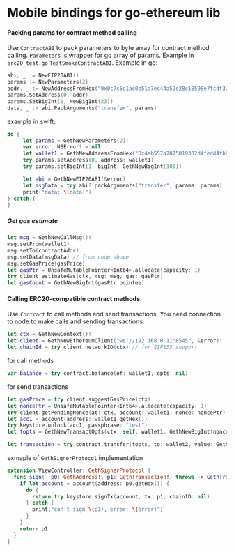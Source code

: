 # Mobile bindings for go-ethereum lib

#### Packing params for contract method calling
Use `ContractABI` to pack parameters to byte array for contract method calling. `Parameters` is wrapper for go array of params. Example in `erc20_test.go` `TestSmokeContractABI`.
Example in go:
```go
abi, _ := NewEIP20ABI()
params := NewParameters(2)
addr, _ := NewAddressFromHex("0x0c7c5d1ac0b51a7ec44a52e28c18598e7fcdf32a")
params.SetAddress(0, addr)
params.SetBigInt(1, NewBigInt(23))
data, _ := abi.PackArguments("transfer", params)
```
example in swift:
```swift
do {
	 let params = GethNewParameters(2)!
	 var error: NSError? = nil
	 let wallet1 = GethNewAddressFromHex("0x4eb557a7875019332d4fedd4fb8fc209e455b328", &error)!
	 try params.setAddress(0, address: wallet1)
	 try params.setBigInt(1, bigInt: GethNewBigInt(100))

	 let abi = GethNewEIP20ABI(&error)
	 let msgData = try abi?.packArguments("transfer", params: params)
	 print("data: \(data)")
} catch {
}

```
##### Get gas estimate
```swift
let msg = GethNewCallMsg()!
msg.setFrom(wallet1)
msg.setTo(contractAddr)
msg.setData(msgData) // from code above
msg.setGasPrice(gasPrice)
let gasPtr = UnsafeMutablePointer<Int64>.allocate(capacity: 1)
try client.estimateGas(ctx, msg: msg, gas: gasPtr)
let gasCount = GethNewBigInt(gasPtr.pointee)
```

#### Calling ERC20-compatible contract methods
Use `Contract` to call methods and send transactions. You need connection to node to make calls and sending transactions:
```swift
let ctx = GethNewContext()!
let client = GethNewEthereumClient("ws://192.168.0.11:8545", &error)!
let chainId = try client.networkID(ctx) // for EIP155 support
```
for call methods
```swift
var balance = try contract.balance(of: wallet1, opts: nil)
```
for send transactions
```swift
let gasPrice = try client.suggestGasPrice(ctx)
let noncePtr = UnsafeMutablePointer<Int64>.allocate(capacity: 1)
try client.getPendingNonce(at: ctx, account: wallet1, nonce: noncePtr)
let acc1 = account(address: wallet1.getHex())
try keystore.unlock(acc1, passphrase: "test")
let topts = GethNewTransactOpts(ctx, self, wallet1, GethNewBigInt(noncePtr.pointee), nil/*GethNewBigInt(16) for EIP155*/, gasPrice, GethNewBigInt(3000000)) // self should implement `GethSignerProtocol`

let transaction = try contract.transfer(topts, to: wallet2, value: GethNewBigInt(3000))
```
exmaple of `GethSignerProtocol` implementation
```swift
extension ViewController: GethSignerProtocol {
  func sign(_ p0: GethAddress!, p1: GethTransaction!) throws -> GethTransaction {
    if let account = account(address: p0.getHex()) {
      do {
        return try keystore.signTx(account, tx: p1, chainID: nil)
      } catch {
        print("can't sign \(p1), error: \(error)")
      }
    }
    return p1
  }
}
```